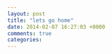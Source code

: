 ```yaml
---
layout: post
title: "lets go home"
date: 2014-02-07 16:27:03 +0000
comments: true
categories: 
---
```

